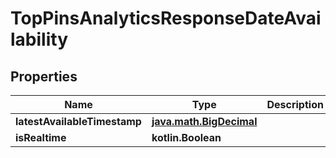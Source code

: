 
# TopPinsAnalyticsResponseDateAvailability

## Properties
Name | Type | Description | Notes
------------ | ------------- | ------------- | -------------
**latestAvailableTimestamp** | [**java.math.BigDecimal**](java.math.BigDecimal.md) |  |  [optional]
**isRealtime** | **kotlin.Boolean** |  |  [optional]



